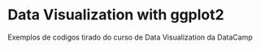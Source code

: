 # Data Visualization with ggplot2

Exemplos de codigos tirado do curso de Data Visualization da DataCamp
